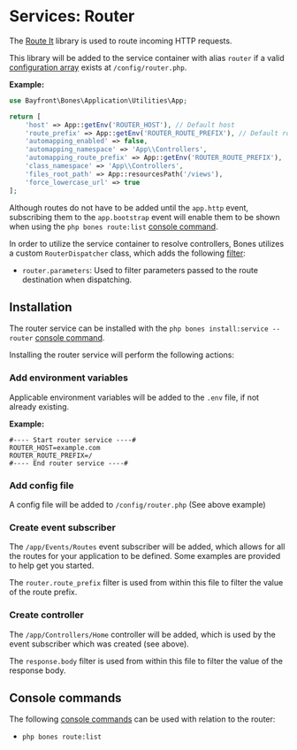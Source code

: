 # Services: Router

The [Route It](https://github.com/bayfrontmedia/route-it) library is used to route incoming HTTP requests.

This library will be added to the service container with alias `router` if a valid 
[configuration array](https://github.com/bayfrontmedia/route-it#usage) exists at `/config/router.php`.

**Example:**

```php
use Bayfront\Bones\Application\Utilities\App;

return [
    'host' => App::getEnv('ROUTER_HOST'), // Default host
    'route_prefix' => App::getEnv('ROUTER_ROUTE_PREFIX'), // Default route prefix
    'automapping_enabled' => false,
    'automapping_namespace' => 'App\\Controllers',
    'automapping_route_prefix' => App::getEnv('ROUTER_ROUTE_PREFIX'),
    'class_namespace' => 'App\\Controllers',
    'files_root_path' => App::resourcesPath('/views'),
    'force_lowercase_url' => true
];
```

Although routes do not have to be added until the `app.http` event,
subscribing them to the `app.bootstrap` event will enable them to be shown when using the `php bones route:list` [console command](#console-commands).

In order to utilize the service container to resolve controllers, Bones utilizes a custom `RouterDispatcher` class,
which adds the following [filter](filters.md):

- `router.parameters`: Used to filter parameters passed to the route destination when dispatching.

## Installation

The router service can be installed with the `php bones install:service --router` [console command](../usage/console.md).

Installing the router service will perform the following actions:

### Add environment variables

Applicable environment variables will be added to the `.env` file, if not already existing.

**Example:**

```dotenv
#---- Start router service ----#
ROUTER_HOST=example.com
ROUTER_ROUTE_PREFIX=/
#---- End router service ----#
```

### Add config file

A config file will be added to `/config/router.php` (See above example)

### Create event subscriber

The `/app/Events/Routes` event subscriber will be added, 
which allows for all the routes for your application to be defined.
Some examples are provided to help get you started.

The `router.route_prefix` filter is used from within this file to filter the value of the route prefix.

### Create controller

The `/app/Controllers/Home` controller will be added, which is used by the event subscriber which was created (see above).

The `response.body` filter is used from within this file to filter the value of the response body.

## Console commands

The following [console commands](../usage/console.md) can be used with relation to the router:

- `php bones route:list`